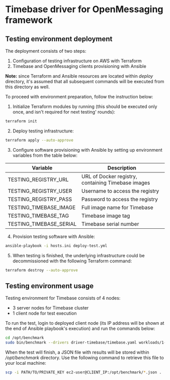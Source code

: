 # Timebase driver for OpenMessaging framework

## Testing environment deployment

The deployment consists of two steps:
1. Configuration of testing infrastructure on AWS with Terraform
2. Timebase and OpenMessaging clients provisioning with Ansible

**Note:** since Terraform and Ansible resources are located within _deploy_ directory, it's assumed that all subsequent commands will be executed from this directory as well.

To proceed with environment preparation, follow the instruction below:
1. Initialize Terraform modules by running (this should be executed only once, and isn't required for next testing' rounds):

```bash
terraform init
```

2. Deploy testing infrastructure:

```bash
terraform apply --auto-approve
```

3. Configure software provisioning with Ansible by setting up environment variables from the table below:

|        Variable         |                    Description                     |
|-------------------------|----------------------------------------------------|
| TESTING_REGISTRY_URL    | URL of Docker registry, containing Timebase images |
| TESTING_REGISTRY_USER   | Username to access the registry                    |
| TESTING_REGISTRY_PASS   | Password to access the registry                    |
| TESTING_TIMEBASE_IMAGE  | Full image name for Timebase                       |
| TESTING_TIMEBASE_TAG    | Timebase image tag                                 |
| TESTING_TIMEBASE_SERIAL | Timebase serial number                             |

4. Provision testing software with Ansible:

```bash
ansible-playbook -i hosts.ini deploy-test.yml
```

5. When testing is finished, the underlying infrastructure could be decommissioned with the following Terraform command:

```bash
terraform destroy --auto-approve
```

## Testing environment usage

Testing environment for Timebase consists of 4 nodes:
- 3 server nodes for Timebase cluster
- 1 client node for test execution

To run the test, login to deployed client node (its IP address will be shown at the end of Ansible playbook's execution) and run the commands below:

```bash
cd /opt/benchmark
sudo bin/benchmark --drivers driver-timebase/timebase.yaml workloads/1-topic-16-partition-256b.yaml
```

When the test will finish, a JSON file with results will be stored within _/opt/benchmark_ directory. Use the following command to retrieve this file to your local machine:

```bash
scp -i PATH/TO/PRIVATE_KEY ec2-user@CLIENT_IP:/opt/benchmark/*.json .
```

